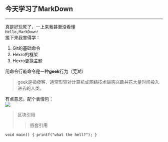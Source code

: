 ## 今天学习了MarkDown   
--------------------
真是好玩死了，一上来我甚至没看懂   
```Hello,MarkDown!```  
接下来我害得学：   
1. Git的基础命令   
2. Hexro的框架   
3. Hexro更换主题   

用命令行敲命令是一种**geek**行为（芜湖）  
>geek是指极客，通常形容对计算机或网络技术贼感兴趣并花大量时间投入进去的人类。   

有点意思，配个表情包：  
![](https://qgt-style.oss-cn-hangzhou.aliyuncs.com/newcoursep4/g1/g1-2-2/tenor.gif)

>区块引用  
>>嵌套引用     

 `
  void main()
  {
  printf("what the hell?");
  }
  `
 
